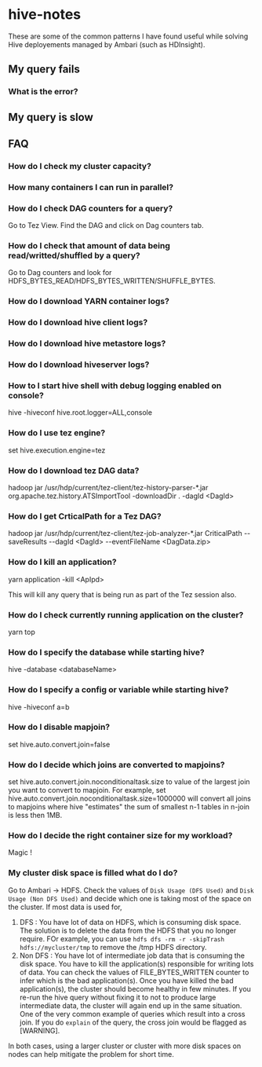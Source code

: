 # hive-notes

These are some of the common patterns I have found useful while solving Hive deployements managed by Ambari (such as HDInsight).

## My query fails

### What is the error?

### 

## My query is slow


## FAQ

### How do I check my cluster capacity?

### How many containers I can run in parallel?

### How do I check DAG counters for a query?
Go to Tez View. Find the DAG and click on Dag counters tab.

### How do I check that amount of data being read/writted/shuffled by a query?
Go to Dag counters and look for HDFS_BYTES_READ/HDFS_BYTES_WRITTEN/SHUFFLE_BYTES.

### How do I download YARN container logs?

### How do I download hive client logs?

### How do I download hive metastore logs?

### How do I download hiveserver logs?

### How to I start hive shell with debug logging enabled on console?
hive -hiveconf hive.root.logger=ALL,console

### How do I use tez engine?
set hive.execution.engine=tez

### How do I download tez DAG data?
hadoop jar /usr/hdp/current/tez-client/tez-history-parser-*.jar org.apache.tez.history.ATSImportTool -downloadDir . -dagId \<DagId\>

### How do I get CrticalPath for a Tez DAG?
hadoop jar /usr/hdp/current/tez-client/tez-job-analyzer-*.jar CriticalPath --saveResults --dagId \<DagId\> --eventFileName \<DagData.zip\>

### How do I kill an application?
yarn application -kill \<ApIpd\>

This will kill any query that is being run as part of the Tez session also.

### How do I check currently running application on the cluster?
yarn top

### How do I specify the database while starting hive?
hive -database \<databaseName\>

### How do I specify a config or variable while starting hive?
hive -hiveconf a=b

### How do I disable mapjoin?
set hive.auto.convert.join=false

### How do I decide which joins are converted to mapjoins?
set hive.auto.convert.join.noconditionaltask.size to value of the largest join you want to convert to mapjoin. For example, set hive.auto.convert.join.noconditionaltask.size=1000000 will convert all joins to mapjoins where hive "estimates" the sum of smallest n-1 tables in n-join is less then 1MB.

### How do I decide the right container size for my workload?
Magic ! 

### My cluster disk space is filled what do I do?
Go to Ambari -> HDFS. Check the values of ``Disk Usage (DFS Used)`` and ``Disk Usage (Non DFS Used)`` and decide which one is taking most of the space on the cluster. If most data is used for,

1. DFS : You have lot of data on HDFS, which is consuming disk space. The solution is to delete the data from the HDFS that you no longer require. FOr example, you can use ``hdfs dfs -rm -r -skipTrash hdfs://mycluster/tmp`` to remove the /tmp HDFS directory.
2. Non DFS : You have lot of intermediate job data that is consuming the disk space. You have to kill the application(s) responsible for writing lots of data. You can check the values of FILE_BYTES_WRITTEN counter to infer which is the bad application(s). Once you have killed the bad application(s), the cluster should become healthy in few minutes. If you re-run the hive query without fixing it to not to produce large intermediate data, the cluster will again end up in the same situation. One of the very common example of queries which result into a cross join. If you do ``explain`` of the query, the cross join would be flagged as [WARNING].

In both cases, using a larger cluster or cluster with more disk spaces on nodes can help mitigate the problem for short time.
